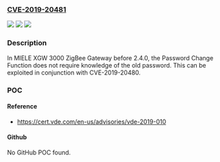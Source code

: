 ### [CVE-2019-20481](https://cve.mitre.org/cgi-bin/cvename.cgi?name=CVE-2019-20481)
![](https://img.shields.io/static/v1?label=Product&message=n%2Fa&color=blue)
![](https://img.shields.io/static/v1?label=Version&message=n%2Fa&color=blue)
![](https://img.shields.io/static/v1?label=Vulnerability&message=n%2Fa&color=brighgreen)

### Description

In MIELE XGW 3000 ZigBee Gateway before 2.4.0, the Password Change Function does not require knowledge of the old password. This can be exploited in conjunction with CVE-2019-20480.

### POC

#### Reference
- https://cert.vde.com/en-us/advisories/vde-2019-010

#### Github
No GitHub POC found.

